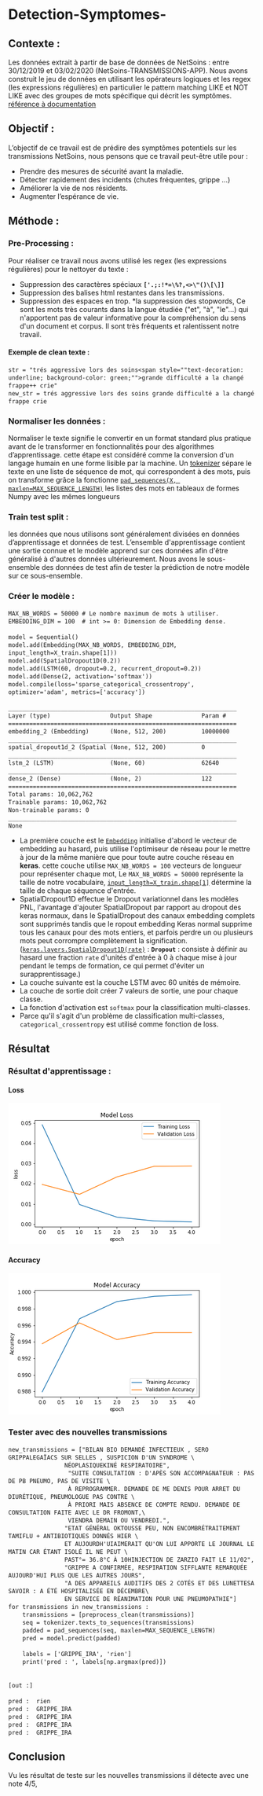 # Detection-Symptomes-

## Contexte : 
Les données extrait à partir de base de données de NetSoins : entre 30/12/2019 et 03/02/2020 (NetSoins-TRANSMISSIONS-APP).
Nous avons construit le jeu de données en utilisant les opérateurs logiques et les regex (les expressions régulières) en particulier le pattern matching LIKE et NOT LIKE  avec des groupes de mots spécifique qui décrit les symptômes.
[référence à documentation](https://www.postgresql.org/docs/9.5/functions-matching.html)

## Objectif : 
L’objectif de ce travail est de prédire des symptômes potentiels sur les transmissions NetSoins, nous pensons que ce travail peut-être utile pour :
* Prendre des mesures de sécurité avant la maladie. 
* Détecter rapidement des incidents (chutes fréquentes, grippe …)
* Améliorer la vie de nos résidents.
* Augmenter l’espérance de vie.

## Méthode : 

### Pre-Processing : 
Pour réaliser ce travail nous avons utilisé les regex (les expressions régulières) pour le nettoyer du texte :
* Suppression des caractères spéciaux **`['.;:!*=\%?,<>\"()\[\]]`**
* Suppression des balises html restantes dans les transmissions.
* Suppression des espaces en trop.
*la suppression des stopwords, Ce sont les mots très courants dans la langue étudiée ("et", "à", "le"...) qui n'apportent pas de valeur informative pour la compréhension du sens d'un document et corpus. Il sont très fréquents et ralentissent notre travail.

#### Exemple de clean texte : 
```
str = "trés aggressive lors des soins<span style=""text-decoration: underline; background-color: green;"">grande difficulté a la changé frappe++ crie"
new_str = trés aggressive lors des soins grande difficulté a la changé frappe crie 
```
### Normaliser les données :
Normaliser le texte signifie le convertir en un format standard plus pratique avant de le transformer en fonctionnalités pour des algorithmes d’apprentissage. cette étape est considéré comme la conversion d'un langage humain en une forme lisible par la machine.
Un [tokenizer](https://keras.io/preprocessing/text/) sépare le texte en une liste de séquence de mot, qui correspondent à des mots, puis on transforme grâce la fonctionne [`pad_sequences(X, maxlen=MAX_SEQUENCE_LENGTH)`](https://keras.io/preprocessing/sequence/) les listes des mots en tableaux de formes Numpy avec les mêmes longueurs

### Train test split : 

les données que nous utilisons sont généralement divisées en données d’apprentissage et données de test. L’ensemble d'apprentissage contient une sortie connue et le modèle apprend sur ces données afin d'être généralisé à d'autres données ultérieurement. Nous avons le sous-ensemble des données de test afin de tester la prédiction de notre modèle sur ce sous-ensemble.

### Créer le modèle :

```
MAX_NB_WORDS = 50000 # Le nombre maximum de mots à utiliser.
EMBEDDING_DIM = 100  # int >= 0: Dimension de Embedding dense.

model = Sequential()
model.add(Embedding(MAX_NB_WORDS, EMBEDDING_DIM, input_length=X_train.shape[1]))
model.add(SpatialDropout1D(0.2))
model.add(LSTM(60, dropout=0.2, recurrent_dropout=0.2))
model.add(Dense(2, activation='softmax'))
model.compile(loss='sparse_categorical_crossentropy', optimizer='adam', metrics=['accuracy'])

_________________________________________________________________
Layer (type)                 Output Shape              Param #   
=================================================================
embedding_2 (Embedding)      (None, 512, 200)          10000000  
_________________________________________________________________
spatial_dropout1d_2 (Spatial (None, 512, 200)          0         
_________________________________________________________________
lstm_2 (LSTM)                (None, 60)                62640     
_________________________________________________________________
dense_2 (Dense)              (None, 2)                 122       
=================================================================
Total params: 10,062,762
Trainable params: 10,062,762
Non-trainable params: 0
_________________________________________________________________
None
```

* La première couche est le [`Embedding`](https://keras.io/layers/embeddings/) initialise d'abord le vecteur de embedding au hasard, puis utilise l'optimiseur de réseau pour le mettre à jour de la même manière que pour toute autre couche réseau en **keras**. cette couche utilise `MAX_NB_WORDS = 100` vecteurs de longueur pour représenter chaque mot, Le `MAX_NB_WORDS = 50000` représente la taille de notre vocabulaire, [`input_length=X_train.shape[1]`](https://keras.io/layers/core/) détermine la taille de chaque séquence d'entrée.
* SpatialDropout1D effectue le Dropout variationnel dans les modèles PNL, l'avantage d'ajouter SpatialDropout par rapport au dropout des keras normaux, dans le SpatialDropout  des canaux embedding complets sont supprimés tandis que le ropout embedding Keras normal supprime tous les canaux pour des mots entiers, et parfois perdre un ou plusieurs mots peut corrompre complètement la signification. ([`keras.layers.SpatialDropout1D(rate)`](https://keras.io/layers/core/) :  **`Dropout`** : consiste à définir au hasard une fraction `rate`  d'unités d'entrée à 0 à chaque mise à jour pendant le temps de formation, ce qui permet d'éviter un surapprentissage.) 
* La couche suivante est la couche LSTM avec 60 unités de mémoire.
* La couche de sortie doit créer 7 valeurs de sortie, une pour chaque classe.
* La fonction d'activation est `softmax` pour la classification multi-classes.
* Parce qu'il s'agit d'un problème de classification multi-classes, `categorical_crossentropy` est utilisé comme fonction de loss.

## Résultat

### Résultat d'apprentissage : 

#### Loss 
![alt text](https://github.com/HSabbar/Detection-Symptomes-/blob/master/images/Loss-de-sympto%CC%82mes-.png)
#### Accuracy 
![alt text](https://github.com/HSabbar/Detection-Symptomes-/blob/master/images/Accuracy-de-sympto%CC%82mes-.png)

### Tester avec des nouvelles transmissions

```
new_transmissions = ["BILAN BIO DEMANDÉ INFECTIEUX , SERO GRIPPALEGAÏACS SUR SELLES , SUSPICION D'UN SYNDROME \
                NÉOPLASIQUEKINÉ RESPIRATOIRE", 
                 "SUITE CONSULTATION : D'APÈS SON ACCOMPAGNATEUR : PAS DE PB PNEUMO, PAS DE VISITE \
                 À REPROGRAMMER. DEMANDE DE ME DENIS POUR ARRET DU DIURÉTIQUE, PNEUMOLOGUE PAS CONTRE \
                 À PRIORI MAIS ABSENCE DE COMPTE RENDU. DEMANDE DE CONSULTATION FAITE AVEC LE DR FROMONT,\
                 VIENDRA DEMAIN OU VENDREDI.",
                "ETAT GÉNÉRAL OKTOUSSE PEU, NON ENCOMBRÉTRAITEMENT TAMIFLU + ANTIBIOTIQUES DONNÉS HIER \
                ET AUJOURDH'UIAIMERAIT QU'ON LUI APPORTE LE JOURNAL LE MATIN CAR ÉTANT ISOLÉ IL NE PEUT \
                PAST°= 36.8°C À 10HINJECTION DE ZARZIO FAIT LE 11/02", 
                "GRIPPE A CONFIRMÉE, RESPIRATION SIFFLANTE REMARQUÉE AUJOURD'HUI PLUS QUE LES AUTRES JOURS", 
                "A DES APPAREILS AUDITIFS DES 2 COTÉS ET DES LUNETTESA SAVOIR : A ÉTÉ HOSPITALISÉE EN DÉCEMBRE\
                EN SERVICE DE RÉANIMATION POUR UNE PNEUMOPATHIE"]
for transmissions in new_transmissions :
    transmissions = [preprocess_clean(transmissions)]
    seq = tokenizer.texts_to_sequences(transmissions)
    padded = pad_sequences(seq, maxlen=MAX_SEQUENCE_LENGTH)
    pred = model.predict(padded)

    labels = ['GRIPPE_IRA', 'rien']
    print('pred : ', labels[np.argmax(pred)])

    
[out :]

pred :  rien
pred :  GRIPPE_IRA
pred :  GRIPPE_IRA
pred :  GRIPPE_IRA
pred :  GRIPPE_IRA

```

## Conclusion

Vu les résultat de teste sur les nouvelles transmissions il détecte avec une note 4/5,  
